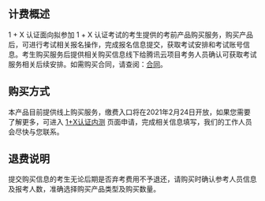 ## 计费概述
1 + X 认证面向拟参加 1 + X 认证考试的考生提供的考前产品购买服务，购买产品后，可进行考试相关报名操作，完成报名信息提交，获取考试安排和考试账号信息。考生购买服务后提供相关购买信息线下给腾讯云项目考务人员确认可获取考试服务相关后续安排。如需购买合同，请查阅：[合同](https://cloud.tencent.com/document/product/555/8270)。

## 购买方式
本产品目前提供线上购买服务，缴费入口将在2021年2月24日开放，如果您需要了解更多，可进入 [1+X认证内测](https://cloud.tencent.com/apply/p/u809fo9fi8b) 页面申请，完成相关信息填写，我们的工作人员会尽快与您联系。

## 退费说明
提交购买信息的考生无论后期是否弃考费用不予退还，请购买时确认参考人员信息及报考人数，准确选择购买产品类型及购买数量。


